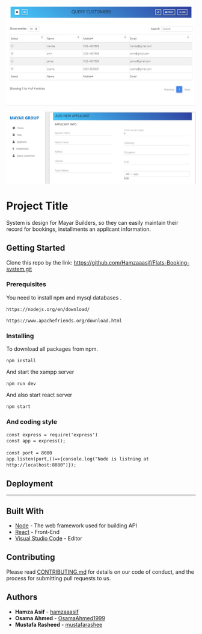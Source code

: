 ![alt text](https://github.com/Hamzaaasif/Flats-Booking-system/blob/master/query%20customers.JPG?raw=true)

![alt text](https://github.com/Hamzaaasif/Flats-Booking-system/blob/master/applicant%20form.JPG?raw=true)


# Project Title

System is design for Mayar Builders, so they can easily maintain their record for bookings, installments an applicant information.

## Getting Started

Clone this repo by the link: https://github.com/Hamzaaasif/Flats-Booking-system.git

### Prerequisites

You need to install npm and mysql databases . 

```
https://nodejs.org/en/download/
```
```
https://www.apachefriends.org/download.html
```

### Installing

To download all packages from npm.
```
npm install
```

And start the xampp server

```
npm run dev
```
And also start react server

```
npm start
```

### And coding style 


```
const express = require('express')
const app = express();

const port = 8080
app.listen(port,()=>{console.log("Node is listning at http://localhost:8080")});
```

## Deployment

-----------------------------------

## Built With

* [Node](https://nodejs.org/api/documentation.html) - The web framework used for building API
* [React](https://reactjs.org/tutorial/tutorial.html) - Front-End
* [Visual Studio Code](https://code.visualstudio.com/) - Editor

## Contributing

Please read [CONTRIBUTING.md](https://gist.github.com/PurpleBooth/b24679402957c63ec426) for details on our code of conduct, and the process for submitting pull requests to us.


## Authors

* **Hamza Asif** -  [hamzaaasif](https://github.com/hamzaaasif)
* **Osama Ahmed** - [OsamaAhmed1999](https://github.com/OsamaAhmed1999)
* **Mustafa Rasheed** -  [mustafarashee](https://github.com/mustafarashee)
